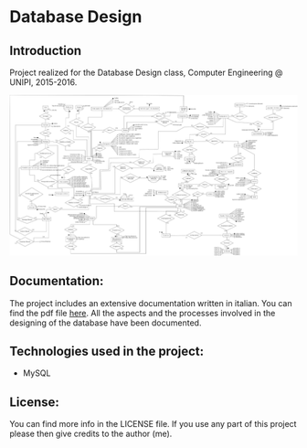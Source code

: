 # Database Design

## Introduction

Project realized for the Database Design class,
Computer Engineering @ UNIPI, 2015-2016.

![ER](https://raw.githubusercontent.com/Leonardo-Fiori/ProgettoDatabaseUNIPI/master/Schema_ER.jpg)

## Documentation:

The project includes an extensive documentation written in italian.
You can find the pdf file [here](https://github.com/Leonardo-Fiori/ProgettoDatabaseUNIPI/blob/master/Documentazione_progetto.pdf). All the aspects and the processes involved
in the designing of the database have been documented.

## Technologies used in the project:

- MySQL

## License:

You can find more info in the LICENSE file.
If you use any part of this project please then give credits to the author (me).
